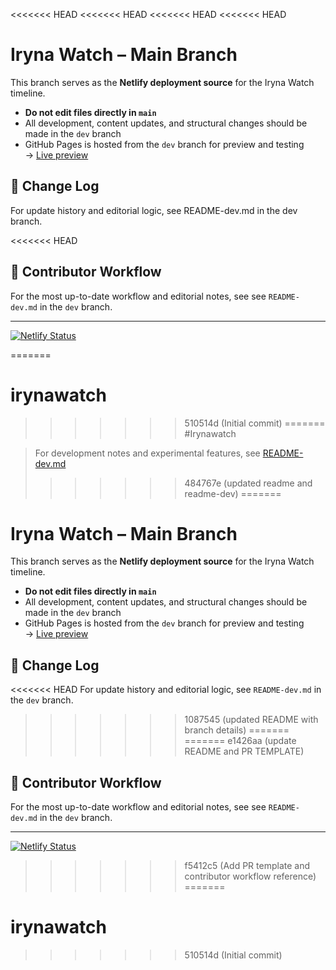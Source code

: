 <<<<<<< HEAD
<<<<<<< HEAD
<<<<<<< HEAD
<<<<<<< HEAD
# Iryna Watch – Main Branch

This branch serves as the **Netlify deployment source** for the Iryna Watch timeline.

- **Do not edit files directly in `main`**
- All development, content updates, and structural changes should be made in the `dev` branch
- GitHub Pages is hosted from the `dev` branch for preview and testing  
  → [Live preview](https://charliefox84.github.io/irynawatch/)

## 🔄 Change Log

For update history and editorial logic, see README-dev.md in the dev branch.

<<<<<<< HEAD
## 🧠 Contributor Workflow

For the most up-to-date workflow and editorial notes, see see `README-dev.md` in the `dev` branch.

---

[![Netlify Status](https://api.netlify.com/api/v1/badges/752b7db1-9935-4a3d-9879-c6556224fe8d/deploy-status)](https://app.netlify.com/projects/irynawatch/deploys)

=======
# irynawatch
>>>>>>> 510514d (Initial commit)
=======
#Irynawatch

> For development notes and experimental features, see [README-dev.md](README-dev.md)
>>>>>>> 484767e (updated readme and readme-dev)
=======
# Iryna Watch – Main Branch

This branch serves as the **Netlify deployment source** for the Iryna Watch timeline.

- **Do not edit files directly in `main`**
- All development, content updates, and structural changes should be made in the `dev` branch
- GitHub Pages is hosted from the `dev` branch for preview and testing  
  → [Live preview](https://charliefox84.github.io/irynawatch/)

## 🔄 Change Log

<<<<<<< HEAD
For update history and editorial logic, see `README-dev.md` in the `dev` branch.
>>>>>>> 1087545 (updated README with branch details)
=======
=======
>>>>>>> e1426aa (update README and PR TEMPLATE)
## 🧠 Contributor Workflow

For the most up-to-date workflow and editorial notes, see see `README-dev.md` in the `dev` branch.

---

[![Netlify Status](https://api.netlify.com/api/v1/badges/752b7db1-9935-4a3d-9879-c6556224fe8d/deploy-status)](https://app.netlify.com/projects/irynawatch/deploys)

>>>>>>> f5412c5 (Add PR template and contributor workflow reference)
=======
# irynawatch
>>>>>>> 510514d (Initial commit)

